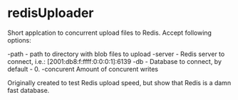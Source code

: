 # redisUploader
Short applcation to concurrent upload files to Redis. 
Accept following options:

  -path - path to directory with blob files to upload
  -server - Redis server to connect, i.e.: [2001:db8:f:ffff:0:0:0:1]:6139
  -db - Database to connect, by default - 0.
  -concurent Amount of concurent writes


Originally created to test Redis upload speed, but show that Redis is a damn fast database.

